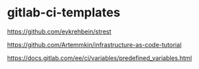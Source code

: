# gitlab-ci-templates

https://github.com/eykrehbein/strest


https://github.com/Artemmkin/infrastructure-as-code-tutorial

https://docs.gitlab.com/ee/ci/variables/predefined_variables.html
